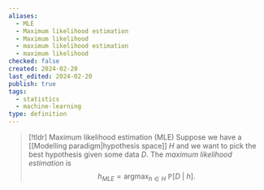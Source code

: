 ```yaml
---
aliases:
  - MLE
  - Maximum likelihood estimation
  - Maximum likelihood
  - maximum likelihood estimation
  - maximum likelihood
checked: false
created: 2024-02-20
last_edited: 2024-02-20
publish: true
tags:
  - statistics
  - machine-learning
type: definition
---
```

>[!tldr] Maximum likelihood estimation (MLE)
>Suppose we have a [[Modelling paradigm|hypothesis space]] $H$ and we want to pick the best hypothesis given some data $D$. The *maximum likelihood estimation* is
>$$h_{MLE} = \mbox{arg}\max_{h \in H} \ \mathbb{P}[D \ \vert \ h].$$

